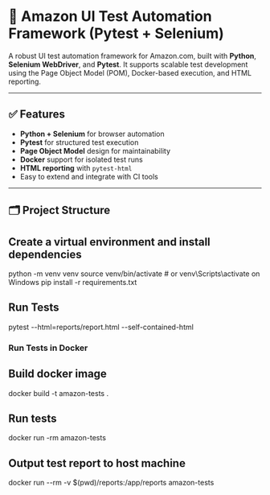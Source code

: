 # 🧪 Amazon UI Test Automation Framework (Pytest + Selenium)

A robust UI test automation framework for Amazon.com, built with **Python**, **Selenium WebDriver**, and **Pytest**. It supports scalable test development using the Page Object Model (POM), Docker-based execution, and HTML reporting.

---

## ✅ Features

- **Python + Selenium** for browser automation  
- **Pytest** for structured test execution  
- **Page Object Model** design for maintainability  
- **Docker** support for isolated test runs  
- **HTML reporting** with `pytest-html`  
- Easy to extend and integrate with CI tools

---

## 🗂️ Project Structure

## Create a virtual environment and install dependencies
python -m venv venv
source venv/bin/activate  # or venv\Scripts\activate on Windows
pip install -r requirements.txt

## Run Tests
pytest --html=reports/report.html --self-contained-html

### Run Tests in Docker

## Build docker image
docker build -t amazon-tests .

## Run tests
docker run -rm amazon-tests

## Output test report to host machine
docker run --rm -v $(pwd)/reports:/app/reports amazon-tests
